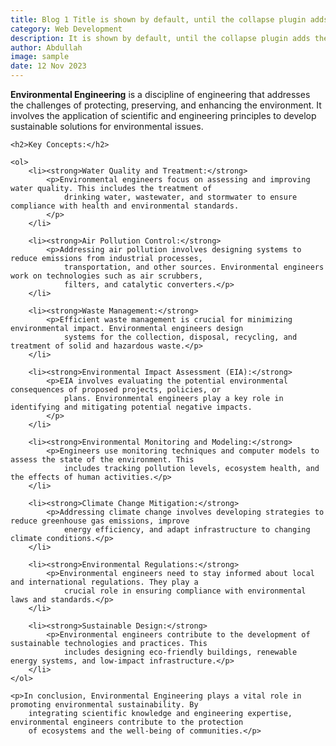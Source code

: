 ```yaml
---
title: Blog 1 Title is shown by default, until the collapse plugin adds the appropriate classes th
category: Web Development
description: It is shown by default, until the collapse plugin adds the appropriate classes that we use to style each element. These classes control the overall appearance, as well as the showing and hiding via CSS transitions.
author: Abdullah
image: sample
date: 12 Nov 2023
---
```


<!DOCTYPE html>
<html lang="en">

<head>
    <meta charset="UTF-8">
    <meta name="viewport" content="width=device-width, initial-scale=1.0">
    <title>Theoretical Background: Environmental Engineering</title>
</head>

<body>
    <p><strong>Environmental Engineering</strong> is a discipline of engineering that addresses the challenges of
        protecting, preserving, and enhancing the environment. It involves the application of scientific and engineering
        principles to develop sustainable solutions for environmental issues.</p>

    <h2>Key Concepts:</h2>

    <ol>
        <li><strong>Water Quality and Treatment:</strong>
            <p>Environmental engineers focus on assessing and improving water quality. This includes the treatment of
                drinking water, wastewater, and stormwater to ensure compliance with health and environmental standards.
            </p>
        </li>

        <li><strong>Air Pollution Control:</strong>
            <p>Addressing air pollution involves designing systems to reduce emissions from industrial processes,
                transportation, and other sources. Environmental engineers work on technologies such as air scrubbers,
                filters, and catalytic converters.</p>
        </li>

        <li><strong>Waste Management:</strong>
            <p>Efficient waste management is crucial for minimizing environmental impact. Environmental engineers design
                systems for the collection, disposal, recycling, and treatment of solid and hazardous waste.</p>
        </li>

        <li><strong>Environmental Impact Assessment (EIA):</strong>
            <p>EIA involves evaluating the potential environmental consequences of proposed projects, policies, or
                plans. Environmental engineers play a key role in identifying and mitigating potential negative impacts.
            </p>
        </li>

        <li><strong>Environmental Monitoring and Modeling:</strong>
            <p>Engineers use monitoring techniques and computer models to assess the state of the environment. This
                includes tracking pollution levels, ecosystem health, and the effects of human activities.</p>
        </li>

        <li><strong>Climate Change Mitigation:</strong>
            <p>Addressing climate change involves developing strategies to reduce greenhouse gas emissions, improve
                energy efficiency, and adapt infrastructure to changing climate conditions.</p>
        </li>

        <li><strong>Environmental Regulations:</strong>
            <p>Environmental engineers need to stay informed about local and international regulations. They play a
                crucial role in ensuring compliance with environmental laws and standards.</p>
        </li>

        <li><strong>Sustainable Design:</strong>
            <p>Environmental engineers contribute to the development of sustainable technologies and practices. This
                includes designing eco-friendly buildings, renewable energy systems, and low-impact infrastructure.</p>
        </li>
    </ol>

    <p>In conclusion, Environmental Engineering plays a vital role in promoting environmental sustainability. By
        integrating scientific knowledge and engineering expertise, environmental engineers contribute to the protection
        of ecosystems and the well-being of communities.</p>

</body>

</html>